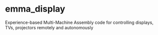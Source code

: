 # emma_display
Experience-based Multi-Machine Assembly code for controlling displays, TVs, projectors remotely and autonomously
